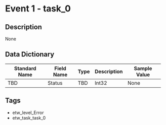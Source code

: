 # Event 1 - task_0

## Description
None

## Data Dictionary
|Standard Name|Field Name|Type|Description|Sample Value|
|---|---|---|---|---|
|TBD|Status|TBD|Int32|None|None|

## Tags
* etw_level_Error
* etw_task_task_0